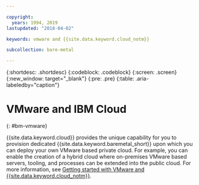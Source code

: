 ```yaml
---

copyright:
  years: 1994, 2019
lastupdated: "2018-04-02"

keywords: vmware and {{site.data.keyword.cloud_notm}}

subcollection: bare-metal

---
```


{:shortdesc: .shortdesc}
{:codeblock: .codeblock}
{:screen: .screen}
{:new_window: target="_blank"}
{:pre: .pre}
{:table: .aria-labeledby="caption"}

# VMware and IBM Cloud
{: #bm-vmware}

{{site.data.keyword.cloud}} provides the unique capability for you to provision dedicated
{{site.data.keyword.baremetal_short}} upon which you can deploy your own VMware based private cloud. For example, you can enable the
creation of a hybrid cloud where on-premises VMware based servers, tooling, and processes can be extended into the public cloud. For more
information, see [Getting started with VMware and {{site.data.keyword.cloud_notm}}](/docs/infrastructure/vmware?topic=VMware-vmware-getting-started#vmware-getting-started).
